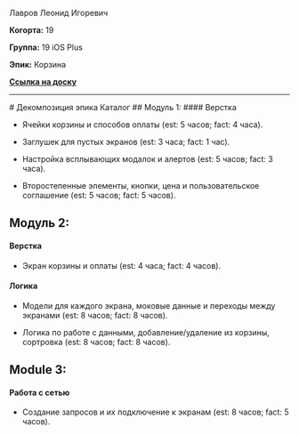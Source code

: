 
Лавров Леонид Игоревич

<b>Когорта:</b> 19

<b>Группа:</b> 19 iOS Plus

<b>Эпик:</b> Корзина

<b>[Ссылка на доску](https://github.com/users/volk-r/projects/1/views/4)</b>
<hr>
# Декомпозиция эпика Каталог
## Модуль 1:
#### Верстка

- Ячейки корзины и способов оплаты  (est: 5 часов; fact: 4 часа).

- Заглушек для пустых экранов (est: 3 часа; fact: 1 час).

- Настройка всплывающих модалок и алертов (est: 5 часов; fact: 3 часа).

- Второстепенные элементы, кнопки, цена и пользовательское соглашение (est: 5 часов; fact: 5 часов).

## Модуль 2:

#### Верстка

- Экран корзины и оплаты   (est: 4 часа; fact: 4 часов).

#### Логика

- Модели для каждого экрана, моковые данные и переходы между экранами   (est: 8 часов; fact: 8 часов).

- Логика  по работе с данными, добавление/удаление из корзины, сортровка  (est: 8 часов; fact: 8 часов).

## Module 3:

#### Работа с сетью

- Создание запросов и их подключение к экранам  (est: 8 часов; fact: 5 часов).
